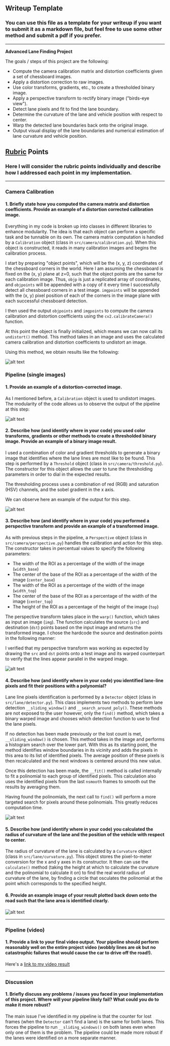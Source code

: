 ## Writeup Template

### You can use this file as a template for your writeup if you want to submit it as a markdown file, but feel free to use some other method and submit a pdf if you prefer.

---

**Advanced Lane Finding Project**

The goals / steps of this project are the following:

* Compute the camera calibration matrix and distortion coefficients given a set of chessboard images.
* Apply a distortion correction to raw images.
* Use color transforms, gradients, etc., to create a thresholded binary image.
* Apply a perspective transform to rectify binary image ("birds-eye view").
* Detect lane pixels and fit to find the lane boundary.
* Determine the curvature of the lane and vehicle position with respect to center.
* Warp the detected lane boundaries back onto the original image.
* Output visual display of the lane boundaries and numerical estimation of lane curvature and vehicle position.

[//]: # (Image References)

[image1]: ./examples/undistort_output.png "Undistorted"
[image2]: ./test_images/test1.jpg "Road Transformed"
[image3]: ./examples/binary_combo_example.jpg "Binary Example"
[image4]: ./examples/warped_straight_lines.jpg "Warp Example"
[image5]: ./examples/color_fit_lines.jpg "Fit Visual"
[image6]: ./examples/example_output.jpg "Output"
[video1]: ./project_video.mp4 "Video"

## [Rubric](https://review.udacity.com/#!/rubrics/571/view) Points

### Here I will consider the rubric points individually and describe how I addressed each point in my implementation.  

---

### Camera Calibration

#### 1. Briefly state how you computed the camera matrix and distortion coefficients. Provide an example of a distortion corrected calibration image.

Everything in my code is broken up into classes in different libraries to enhance modularity. The idea is that each object can perform a specific task and be tunnable on its own. The camera matrix computation is handled by a `Calibration` object (class in `src/camera/calibration.py`). When this object is constructed, it reads in many calibration images and begins the calibration process.

I start by preparing "object points", which will be the (x, y, z) coordinates of the chessboard corners in the world. Here I am assuming the chessboard is fixed on the (x, y) plane at z=0, such that the object points are the same for each calibration image.  Thus, `objp` is just a replicated array of coordinates, and `objpoints` will be appended with a copy of it every time I successfully detect all chessboard corners in a test image.  `imgpoints` will be appended with the (x, y) pixel position of each of the corners in the image plane with each successful chessboard detection.  

I then used the output `objpoints` and `imgpoints` to compute the camera calibration and distortion coefficients using the `cv2.calibrateCamera()` function.  

At this point the object is finally initialized, which means we can now call its `undistort()` method. This method takes in an image and uses the calculated camera calibration and distortion coefficients to undistort an image. 

Using this method, we obtain results like the following:

![alt text][image1]

### Pipeline (single images)

#### 1. Provide an example of a distortion-corrected image.

As I mentioned before, a `Calibration` object is used to undistort images. The modularity of the code allows us to observe the output of the pipeline at this step: 

![alt text][image2]

#### 2. Describe how (and identify where in your code) you used color transforms, gradients or other methods to create a thresholded binary image.  Provide an example of a binary image result.

I used a combination of color and gradient thresholds to generate a binary image that identifies where the lane lines are most like to be found. This step is performed by a `Threshold` object (class in `src/camera/threshold.py`). The constructor for this object allows the user to tune the thresholding parameters in order to dial in the expected results. 

The thresholding process uses a combination of red (RGB) and saturation (HSV) channels, and the sobel gradient in the x axis. 

We can observe here an example of the output for this step. 

![alt text][image3]

#### 3. Describe how (and identify where in your code) you performed a perspective transform and provide an example of a transformed image.

As with previous steps in the pipeline, a `Perspective` object (class in `src/camera/perspective.py`) handles the calibration and action for this step. The constructor takes in percentual values to specify the following parameters: 

- The width of the ROI as a percentage of the width of the image (`width_base`)
- The center of the base of the ROI as a percentage of the width of the image (`center_base`)
- The width of the ROI as a percentage of the width of the image (`width_top`)
- The center of the base of the ROI as a percentage of the width of the image (`center_top`)
- The height of the ROI as a percentage of the height of the image (`top`)

The perspective transform takes place in the `warp()` function, which takes as input an image (`img`). The function calculates the source (`src`) and destination (`dst`) points based on the input image and returns the transformed image.  I chose the hardcode the source and destination points in the following manner:

I verified that my perspective transform was working as expected by drawing the `src` and `dst` points onto a test image and its warped counterpart to verify that the lines appear parallel in the warped image.

![alt text][image4]

#### 4. Describe how (and identify where in your code) you identified lane-line pixels and fit their positions with a polynomial?

Lane line pixels identification is performed by a `Detector` object (class in `src/lane/detector.py`). This class implements two methods to perform lane detection `__sliding_window()` and `__search_around_poly()`. These methods are not exposed to the user however, only the `find()` method, which takes a binary warped image and chooses which detection function to use to find the lane pixels. 

If no detection has been made previously or the lost count is met, `__sliding_window()` is chosen. This method takes in the image and performs a histogram search over the lower part. With this as its starting point, the method identifies window boundaries in its vicinity and adds the pixels in this area to its list of identified pixels. The average position of these pixels is then recalculated and the next windows is centered around this new value. 

Once this detection has been made, the `__fit()` method is called internally to fit a polinomial to each group of identified pixels. This calculation also uses the identified pixels from the last `nsmooth` frames to smooth out the results by averaging them. 

Having found the polinomials, the next call to `find()` will perform a more targeted search for pixels around these polinomials. This greatly reduces computation time.

![alt text][image5]

#### 5. Describe how (and identify where in your code) you calculated the radius of curvature of the lane and the position of the vehicle with respect to center.

The radius of curvature of the lane is calculated by a `Curvature` object (class in `src/lane/curvature.py`). This object stores the pixel-to-meter conversion for the x and y axes in its constructor. It then can use the `calculate()` method (taking the height at which to calculate the curvature and the polinomial to calculate it on)  to find the real world radius of curvature of the lane, by finding a circle that osculates the polinomial at the point which corresponds to the specified height. 

#### 6. Provide an example image of your result plotted back down onto the road such that the lane area is identified clearly.

![alt text][image6]

---

### Pipeline (video)

#### 1. Provide a link to your final video output.  Your pipeline should perform reasonably well on the entire project video (wobbly lines are ok but no catastrophic failures that would cause the car to drive off the road!).

Here's a [link to my video result](./project_video_out.mp4)

---

### Discussion

#### 1. Briefly discuss any problems / issues you faced in your implementation of this project.  Where will your pipeline likely fail?  What could you do to make it more robust?

The main issue I've identified in my pipeline is that the counter for lost frames (when the `Detector` can't find a lane) is the same for both lanes. This forces the pipeline to run `__sliding_windows()` on both lanes even when only one of them is the problem. The pipeline could be made more robust if the lanes were identified on a more separate manner. 